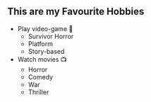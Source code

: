 ## This are my Favourite Hobbies
* Play video-game :space_invader:
  * Survivor Horror
  * Platform 
  * Story-based 
* Watch movies :tv:
  * Horror
  * Comedy
  * War
  * Thriller
 
